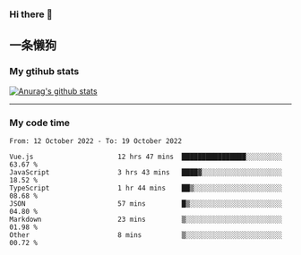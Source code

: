 ### Hi there 👋

## 一条懒狗
<!--
**kiss-me-quickly/kiss-me-quickly** is a ✨ _special_ ✨ repository because its `README.md` (this file) appears on your GitHub profile.

Here are some ideas to get you started:

- 🔭 I’m currently working on ...
- 🌱 I’m currently learning ...
- 👯 I’m looking to collaborate on ...
- 🤔 I’m looking for help with ...
- 💬 Ask me about ...
- 📫 How to reach me: ...
- 😄 Pronouns: ...
- ⚡ Fun fact: ...
-->


### My gtihub stats

[![Anurag's github stats](https://github-readme-stats.vercel.app/api?username=kiss-me-quickly)](https://github.com/anuraghazra/github-readme-stats)

***

### My code time

<!--START_SECTION:waka-->

```text
From: 12 October 2022 - To: 19 October 2022

Vue.js                     12 hrs 47 mins  ████████████████░░░░░░░░░   63.67 %
JavaScript                 3 hrs 43 mins   ████▓░░░░░░░░░░░░░░░░░░░░   18.52 %
TypeScript                 1 hr 44 mins    ██▒░░░░░░░░░░░░░░░░░░░░░░   08.68 %
JSON                       57 mins         █▒░░░░░░░░░░░░░░░░░░░░░░░   04.80 %
Markdown                   23 mins         ▒░░░░░░░░░░░░░░░░░░░░░░░░   01.98 %
Other                      8 mins          ▒░░░░░░░░░░░░░░░░░░░░░░░░   00.72 %
```

<!--END_SECTION:waka-->
